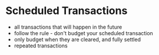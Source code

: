 # Scheduled Transactions

* all transactions that will happen in the future
* follow the rule - don't budget your scheduled transaction
* only budget when they are cleared, and fully settled
* repeated transactions
